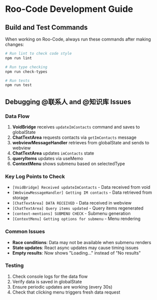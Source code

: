 # Roo-Code Development Guide

## Build and Test Commands

When working on Roo-Code, always run these commands after making changes:

```bash
# Run lint to check code style
npm run lint

# Run type checking
npm run check-types

# Run tests
npm run test
```

## Debugging @联系人 and @知识库 Issues

### Data Flow
1. **VoidBridge** receives `updateImContacts` command and saves to globalState
2. **ChatTextArea** requests contacts via `getImContacts` message
3. **webviewMessageHandler** retrieves from globalState and sends to webview
4. **ChatTextArea** updates `imContacts` state
5. **queryItems** updates via useMemo
6. **ContextMenu** shows submenu based on selectedType

### Key Log Points to Check
- `[VoidBridge] Received updateImContacts` - Data received from void
- `[WebviewMessageHandler] Getting IM contacts` - Data retrieved from storage
- `[ChatTextArea] DATA RECEIVED` - Data received in webview
- `[ChatTextArea] Query items updated` - Query items regenerated
- `[context-mentions] SUBMENU CHECK` - Submenu generation
- `[ContextMenu] Getting options for submenu` - Menu rendering

### Common Issues
- **Race conditions**: Data may not be available when submenu renders
- **State updates**: React async updates may cause timing issues
- **Empty results**: Now shows "Loading..." instead of "No results"

### Testing
1. Check console logs for the data flow
2. Verify data is saved in globalState
3. Ensure periodic updates are working (every 30s)
4. Check that clicking menu triggers fresh data request